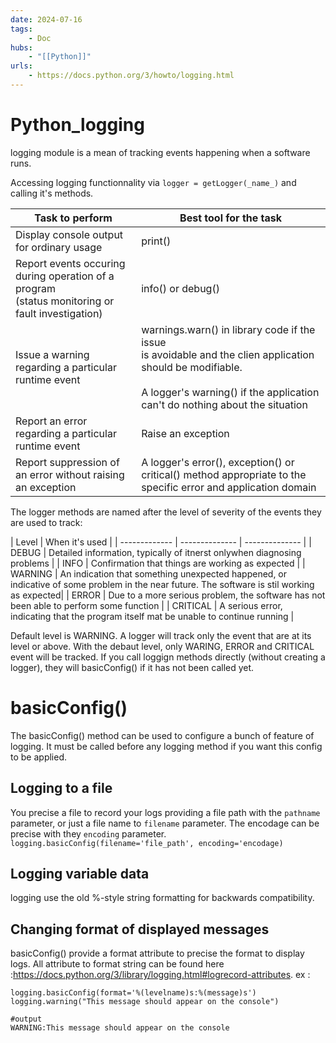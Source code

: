 ```yaml
---
date: 2024-07-16
tags:
    - Doc
hubs:
    - "[[Python]]"
urls:
    - https://docs.python.org/3/howto/logging.html
---
```


# Python_logging 

logging module is a mean of tracking events happening when a software runs.

Accessing logging functionnality via ```logger = getLogger(_name_)``` and calling it's methods.

| Task to perform | Best tool for the task |
| ------------- | --------------  |
| Display console output for ordinary usage  | print() |
| Report events occuring during operation of a program <br> (status monitoring or fault investigation) | info() or debug() |
| Issue a warning regarding a particular runtime event | warnings.warn() in library code if the issue <br> is avoidable and the clien application should be modifiable.<br><br> A logger's warning() if the application can't do nothing about the situation|
| Report an error regarding a particular runtime event | Raise an exception |
| Report suppression of an error without raising an exception | A logger's error(), exception() or critical() method appropriate to the specific error and application domain |

The logger methods are named after the level of severity  of the events they are used to track:

| Level | When it's used  |
| ------------- | -------------- | -------------- |
| DEBUG | Detailed information, typically of itnerst onlywhen diagnosing problems | 
| INFO | Confirmation that things are working as expected | 
| WARNING | An indication that something unexpected happened, or indicative of some problem in the near future. The software is stil working as expected| 
| ERROR | Due to a more serious problem, the software has not been able to perform some function |
| CRITICAL | A serious error, indicating that the program itself mat be unable to continue running | 

Default level is WARNING. A logger will track only the event that are at its level or above.
With the debaut level, only WARING, ERROR and CRITICAL event will be tracked.
If you call loggign methods directly (without creating a logger), they will basicConfig() if it has not been called yet.

# basicConfig()

The basicConfig() method can be used to configure a bunch of feature of logging. It must be called before any logging method if you want this config to be applied.

## Logging to a file
You precise a file to record your logs providing a file path with the `pathname` parameter, or just a file name to `filename` parameter. The encodage can be precise with they `encoding` parameter.
```logging.basicConfig(filename='file_path', encoding='encodage)```

## Logging variable data
logging use the old %-style string formatting for backwards compatibility.

## Changing format of displayed messages

basicConfig() provide a format attribute to precise the format to display logs. All attribute to format string can be found here :https://docs.python.org/3/library/logging.html#logrecord-attributes.
ex :
```
logging.basicConfig(format='%(levelname)s:%(message)s')
logging.warning("This message should appear on the console")

#output
WARNING:This message should appear on the console
```

